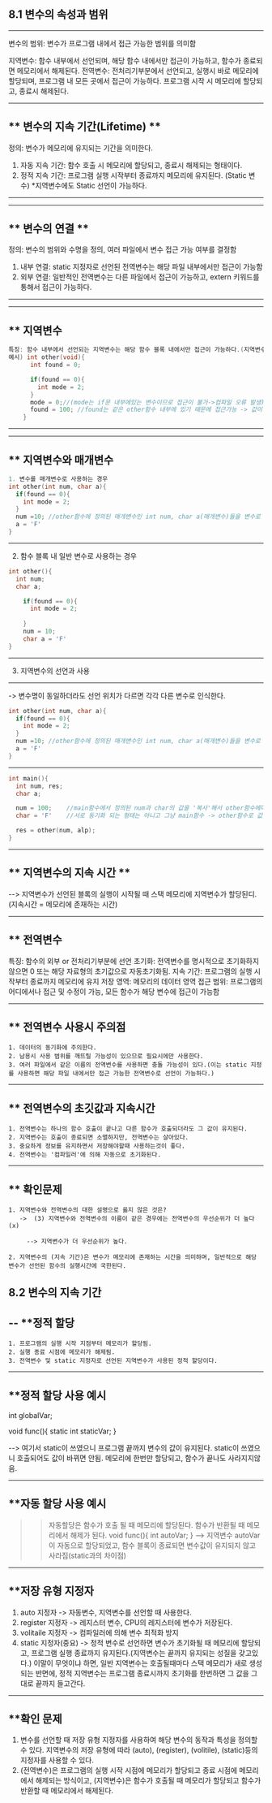 ## 8.1 변수의 속성과 범위

---

변수의 범위: 변수가 프로그램 내에서 접근 가능한 범위를 의미함

지역변수: 함수 내부에서 선언되며, 해당 함수 내에서만 접근이 가능하고, 함수가 종료되면 메모리에서 해제된다.
전역변수: 전처리기부분에서 선언되고, 실행시 바로 메모리에 할당되며, 프로그램 내 모든 곳에서 접근이 가능하다. 프로그램 시작 시 메모리에 할당되고, 종료시 해제된다.

---
** 변수의 지속 기간(Lifetime) **
---
정의: 변수가 메모리에 유지되는 기간을 의미한다.
1. 자동 지속 기간: 함수 호출 시 메모리에 할당되고, 종료시 해제되는 형태이다.
2. 정적 지속 기간: 프로그램 실행 시작부터 종료까지 메모리에 유지된다. (Static 변수)
   *지역변수에도 Static 선언이 가능하다.
---

---
** 변수의 연결 **
---
정의: 변수의 범위와 수명을 정의, 여러 파일에서 변수 접근 가능 여부를 결정함
1. 내부 연결: static 지정자로 선언된 전역변수는 해당 파일 내부에서만 접근이 가능함
2. 외부 연결: 일반적인 전역변수는 다른 파일에서 접근이 가능하고, extern 키워드를 통해서 접근이 가능하다.
---

---
** 지역변수
---
```c
특징: 함수 내부에서 선언되는 지역변수는 해당 함수 블록 내에서만 접근이 가능하다.(지역변수는 초기화를 하지 않으면 Garbage값이 들어가게 된다.)
예시) int other(void){
      int found = 0;

      if(found == 0){
        int mode = 2;
      }
      mode = 0;//(mode는 if문 내부에있는 변수이므로 접근이 불가->컴파일 오류 발생)
      found = 100; //found는 같은 other함수 내부에 있기 때문에 접근가능 -> 값이 변경됨
    }
```
---


---
** 지역변수와 매개변수
---
```c
1. 변수를 매개변수로 사용하는 경우
int other(int num, char a){
  if(found == 0){
    int mode = 2;
  }
  num =10; //other함수에 정의된 매개변수인 int num, char a(매개변수)들을 변수로 사용하였다.
  a = 'F'
}
```
---
2. 함수 블록 내 일반 변수로 사용하는 경우
```c
int other(){
  int num;
  char a;

    if(found == 0){
      int mode = 2;
      
    }
    num = 10;
    char a = 'F'
}
```
---
3. 지역변수의 선언과 사용
---
-> 변수명이 동일하더라도 선언 위치가 다르면 각각 다른 변수로 인식한다.
```c
int other(int num, char a){
  if(found == 0){
    int mode = 2;
  }
  num =10; //other함수에 정의된 매개변수인 int num, char a(매개변수)들을 변수로 사용하였다.
  a = 'F'
}
```
---
```c
int main(){
  int num, res;
  char a;

  num = 100;    //main함수에서 정의된 num과 char의 값을 '복사'해서 other함수에다가 값을 전달한다는 느낌으로 보면 된다.
  char = 'F'    //서로 동기화 되는 형태는 아니고 그냥 main함수 -> other함수로 값만 전달된다는 느낌으로 보면 된다.

  res = other(num, alp);
}
```
---
** 지역변수의 지속 시간 **
---

--> 지역변수가 선언된 블록의 실행이 시작될 때 스택 메모리에 지역변수가 할당된디.(지속시간 = 메모리에 존재하는 시간)

---
** 전역변수
---
특징: 함수의 외부 or 전처리기부분에 선언
초기화: 전역변수를 명시적으로 초기화하지 않으면 0 또는 해당 자료형의 초기값으로 자동초기화됨.
지속 기간: 프로그램의 실행 시작부터 종료까지 메모리에 유지
저장 영역: 메모리의 데이터 영역
접근 범위: 프로그램의 어디에서나 접근 및 수정이 가능, 모든 함수가 해당 변수에 접근이 가능함

---
** 전역변수 사용시 주의점
---
```
1. 데이터의 동기화에 주의한다.
2. 남용시 사용 범위를 깨뜨릴 가능성이 있으므로 필요시에만 사용한다.
3. 여러 파일에서 같은 이름의 전역변수를 사용하면 충돌 가능성이 있다.(이는 static 지정를 사용하면 해당 파일 내에서만 접근 가능한 전역변수로 선언이 가능하다.)
```

---
** 전역변수의 초깃값과 지속시간
---
```
1. 전역변수는 하나의 함수 호출이 끝나고 다른 함수가 호출되더라도 그 값이 유지된다.
2. 지역변수는 호출이 종료되면 소멸하지만, 전역변수는 살아있다.
3. 중요하게 정보를 유지하면서 저장해야할때 사용하는것이 좋다.
4. 전역변수는 '컴파일러'에 의해 자동으로 초기화된다.
```


---
** 확인문제
---
```
1. 지역변수와 전역변수의 대한 설명으로 옳지 않은 것은?
   ->  (3) 지역변수와 전역변수의 이름이 같은 경우에는 전역변수의 우선순위가 더 높다(x)

     --> 지역변수가 더 우선순위가 높다.

2. 지역변수의 (지속 기간)은 변수가 메모리에 존재하는 시간을 의미하며, 일반적으로 해당 변수가 선언된 함수의 실행시간에 국한된다.
```


## 8.2 변수의 지속 기간

--
**정적 할당
--
```
1. 프로그램의 실행 시작 지점부터 메모리가 할당됨.
2. 실행 종료 시점에 메모리가 해제됨.
3. 전역변수 및 static 지정자로 선언된 지역변수가 사용된 정적 할당이다.
```

---
**정적 할당 사용 예시
---

int globalVar;

void func(){
  static int staticVar;
}

--> 여기서 static이 쓰였으니 프로그램 끝까지 변수의 값이 유지된다. static이 쓰였으니 호출되어도 값이 바뀌면 안됨. 메모리에 한번만 할당되고, 함수가 끝나도 사라지지않음.

---
**자동 할당 사용 예시
---
>> 자동할당은 함수가 호출 될 때 메모리에 할당된다. 함수가 반환될 때 메모리에서 해제가 된다.
void func(){
  int autoVar;
}
--> 지역변수 autoVar이 자동으로 할당되었고, 함수 블록이 종료되면 변수값이 유지되지 않고 사라짐(static과의 차이점)


---
**저장 유형 지정자
---

1. auto 지정자
-> 자동변수, 지역변수를 선언할 때 사용한다.
2. register 지정자
-> 레지스터 변수, CPU의 레지스터에 변수가 저장된다.
3. volitaile 지정자
-> 컴파일러에 의해 변수 최적화 방지
4. static 지정자(중요)
-> 정적 변수로 선언하면 변수가 초기화될 때 메모리에 할당되고, 프로그램 실행 종료까지 유지된다.(지역변수는 끝까지 유지되는 성질을 갖고있다.)
   이말이 무엇이냐 하면, 일반 지역변수는 호출될때마다 스택 메모리가 새로 생성되는 반면에, 정적 지역변수는 프로그램 종료시까지 초기화를 한번하면 그 값을 그대로 끝까지 들고간다.

---
**확인 문제
---

1. 변수를 선언할 때 저장 유형 지정자를 사용하여 해당 변수의 동작과 특성을 정의할 수 있다. 지역변수의 저장 유형에 따라 (auto), (register), (volitile), (static)등의 지정자를 사용할 수 있다.
2. (전역변수)은 프로그램의 실행 시작 시점에 메모리가 할당되고 종료 시점에 메모리에서 해제되는 방식이고, (지역변수)은 함수가 호출될 때 메모리가 할당되고 함수가 반환할 때 메모리에서 해제된다.
















